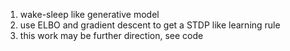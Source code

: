 1. wake-sleep like generative model
2. use ELBO and gradient descent to get a STDP like learning rule
3. this work may be further direction, see code